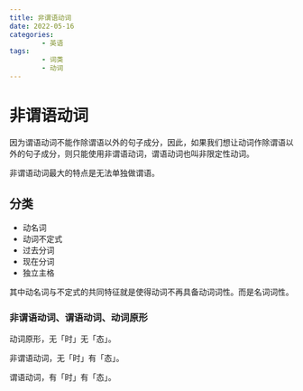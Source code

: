 ```yaml
---
title: 非谓语动词
date: 2022-05-16
categories:
        - 英语
tags:
        - 词类
        - 动词
---
```


# 非谓语动词

因为谓语动词不能作除谓语以外的句子成分，因此，如果我们想让动词作除谓语以外的句子成分，则只能使用非谓语动词，谓语动词也叫非限定性动词。

非谓语动词最大的特点是无法单独做谓语。

## 分类

- 动名词
- 动词不定式
- 过去分词
- 现在分词
- 独立主格

其中动名词与不定式的共同特征就是使得动词不再具备动词词性。而是名词词性。

### 非谓语动词、谓语动词、动词原形

动词原形，无「时」无「态」。

非谓语动词，无「时」有「态」。

谓语动词，有「时」有「态」。
